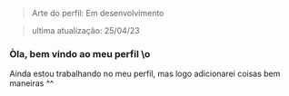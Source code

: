 > Arte do perfil: Em desenvolvimento

> ultima atualização: 25/04/23

### Òla, bem vindo ao meu perfil \o

Ainda estou trabalhando no meu perfil, mas logo adicionarei coisas bem maneiras ^^
